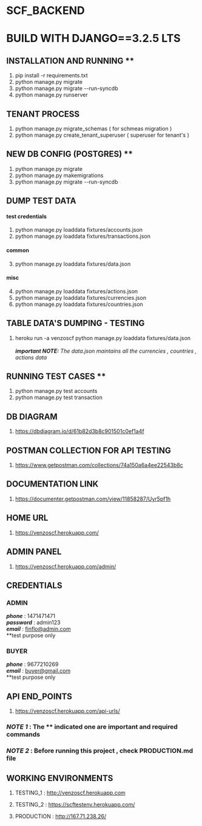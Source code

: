 # SCF_BACKEND  

# BUILD WITH DJANGO==3.2.5 LTS


## INSTALLATION AND RUNNING **

1. pip install -r requirements.txt
2. python manage.py migrate
3. python manage.py migrate --run-syncdb
4. python manage.py runserver

## TENANT PROCESS 

1. python manage.py migrate_schemas  ( for schmeas migration )
2. python manage.py create_tenant_superuser  ( superuser for tenant's )


## NEW DB CONFIG (POSTGRES) **

1. python manage.py migrate 
2. python manage.py makemigrations 
3. python manage.py migrate --run-syncdb

## DUMP TEST DATA 

#### test credentials 
1. python manage.py loaddata fixtures/accounts.json
2. python manage.py loaddata fixtures/transactions.json

#### common
3. python manage.py loaddata fixtures/data.json   

#### misc
4. python manage.py loaddata fixtures/actions.json  
5. python manage.py loaddata fixtures/currencies.json 
6. python manage.py loaddata fixtures/countries.json 

## TABLE DATA'S DUMPING - TESTING

1. heroku run -a venzoscf python manage.py loaddata fixtures/data.json\
\
***important NOTE:*** *The data.json maintains all the currencies , countries , actions data*

## RUNNING TEST CASES **

1. python manage.py test accounts
2. python manage.py test transaction

## DB DIAGRAM

1. https://dbdiagram.io/d/61b82d3b8c901501c0ef1a4f


## POSTMAN COLLECTION FOR API TESTING

1. https://www.getpostman.com/collections/74a150a6a4ee22543b8c


## DOCUMENTATION LINK

1. https://documenter.getpostman.com/view/11858287/Uyr5pf1h


## HOME URL

1. https://venzoscf.herokuapp.com/

## ADMIN PANEL 

1. https://venzoscf.herokuapp.com/admin/


## CREDENTIALS

### ADMIN ###

***phone*** : 1471471471\
***password*** : admin123\
***email*** : finflo@admin.com\
**test purpose only

### BUYER ###

***phone*** : 9677210269\
***email*** : buyer@gmail.com\
**test purpose only


## API END_POINTS

1. https://venzoscf.herokuapp.com/api-urls/





### ***NOTE 1*** : The ** indicated one are important and required commands

### ***NOTE 2*** : Before running this project , check PRODUCTION.md file



## WORKING ENVIRONMENTS

1. TESTING_1    :  http://venzoscf.herokuapp.com 

2. TESTING_2    :  https://scftestenv.herokuapp.com/

2. PRODUCTION   :  http://167.71.238.26/
